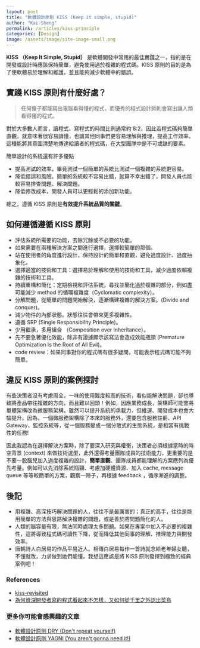 ```yaml
---
layout: post
title: "軟體設計原則 KISS (Keep it simple, stupid)"
author: "Kai-Sheng"
permalink: /articles/kiss-principle
categories: [Design]
image: /assets/image/site-image-small.png
--- 
```


**KISS （Keep It Simple, Stupid）** 是軟體開發中常用的最佳實踐之一，指的是在開發或設計時應該保持簡單，避免使用過於複雜的程式碼。KISS 原則的目的是為了使軟體易於理解和維護，並且能夠減少軟體中的錯誤。

## **實踐 KISS 原則有什麼好處？**
>
> 任何傻子都能寫出電腦看得懂的程式，而優秀的程式設計師則會寫出讓人類看得懂的程式。 
>

對於大多數人而言，讀程式、寫程式的時間比例通常約 8:2，因此若程式碼夠簡單直觀，就意味著很容易讀懂，也讓其他同事們更容易理解與推理，提高工作效率。這種能將其意圖清楚地傳達給讀者的程式碼，在大型團隊中是不可或缺的要素。

簡單設計的系統還有許多優點

- 提高測試的效率，畢竟測試一個簡單的系統比測試一個複雜的系統更容易。
- 降低錯誤和風險。簡單的系統較不容易出錯，就算不幸出錯了，開發人員也能較容易排查問題、解決問題。
- 降低修改成本，開發人員可以更輕鬆的添加新功能。

總之，遵循 KISS 原則是**有效提升系統品質的關鍵**。

## **如何遵循遵循 KISS 原則**
- 評估系統所需要的功能，去除冗餘或不必要的功能。
- 如果需要在兩種解決方案之間進行選擇，選擇較簡單的那個。
- 站在使用者的角度進行設計，保持設計的簡單和直觀，避免過度設計、過度抽象化。
- 選擇適當的技術和工具：選擇易於理解和使用的技術和工具，減少過度依賴複雜的技術和工具。
- 持續重構和簡化：定期檢視和評估系統，尋找並簡化過於複雜的部分，例如盡可能減少 method 的循環複雜度（Cyclomatic complexity）。
- 分解問題，從簡單的問題開始解決，逐漸構建複雜的解決方案。(Divide and conquer)。
- 減少物件的內部狀態。狀態往往會帶來更多複雜性。
- 遵循 SRP (Single Responsibility Principle)。
- 少用繼承，多用組合 （Composition over Inheritance）。
- 先不要急著優化效能，除非有證據顯示該寫法會造成效能瓶頸 (Premature Optimization Is the Root of All Evil)。
- code review：如果同事對你的程式碼有很多疑問，可能表示程式碼可能不夠簡單。

## **違反 KISS 原則的案例探討**
有些決策者沒有考慮周全，一味的使用難度較高的技術，看似能解決問題，卻也導致將產品帶往複雜的方向，而且難以回頭！例如，因應業務成長，架構師可能會將單體架構改為微服務架構，雖然可以提升系統的承載力，但維運、開發成本也會大幅提升。因為，一個微服務架構除了本來的服務外，還要包含服務註冊、API Gateway、監控系統等，從一個服務變成一個分散式的生態系統，是相當有挑戰性的任務!

因此我認為在選擇解決方案時，除了要深入研究與權衡，決策者必須根據當時的時空背景 (context) 來做技術選型，此外還得考量團隊成員的技術能力，更重要的是不要一股腦兒加入過度複雜的設計，**簡單直觀**、團隊成員都能理解的方案應列為優先考量。例如可以先消除系統瓶頸、考慮加硬體資源、加入 cache, message queue 等等較簡單的方案，觀察一陣子，再根據 feedback ，循序漸進的調整。

## **後記**
- 用複雜、高深技巧解決問題的人，往往不是最厲害的；真正的高手，往往是能用簡單的方法與思路解決複雜的問題，或是善於將問題簡化的人。
- 人類的腦容量有限，無法同時處理太多問題。如果在專案中加入不必要的複雜性，這將導致程式碼可讀性下降，從而降低其他同事的理解、推理能力與開發效率。
- 唐朝詩人白居易的作品平易近人。相傳白居易每作一首詩就念給老年婦女聽，不懂就改，力求做到她們能懂。我想這應該是將 KISS 原則發揮到極致的經典案例吧！

### **References**
- [kiss-revisited](https://enterprisecraftsmanship.com/posts/kiss-revisited/)
- [為何資深開發者寫的程式看起來不怎樣，又如何從千里之外認出菜鳥](https://medium.com/@CQD/%E7%82%BA%E4%BD%95%E8%B3%87%E6%B7%B1%E9%96%8B%E7%99%BC%E8%80%85%E5%AF%AB%E7%9A%84%E7%A8%8B%E5%BC%8F%E7%9C%8B%E8%B5%B7%E4%BE%86%E4%B8%8D%E6%80%8E%E6%A8%A3-%E5%8F%88%E5%A6%82%E4%BD%95%E5%BE%9E%E5%8D%83%E9%87%8C%E4%B9%8B%E5%A4%96%E8%AA%8D%E5%87%BA%E8%8F%9C%E9%B3%A5-c1afa754c5e4)

### **更多你可能會感興趣的文章**
- [軟體設計原則 DRY (Don't repeat yourself)](/articles/dry-principle)
- [軟體設計原則 YAGNI (You aren't gonna need it!)](/articles/yagni-principle)